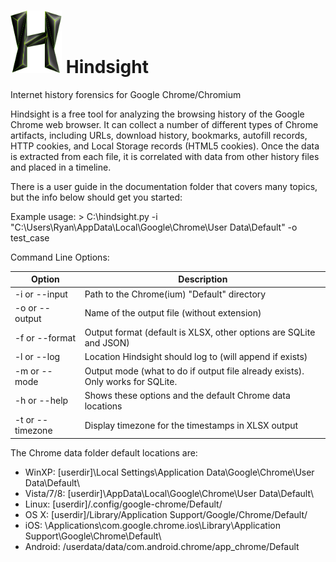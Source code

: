 <img src="./static/h.png" height="100px"/> Hindsight
=========

Internet history forensics for Google Chrome/Chromium

Hindsight is a free tool for analyzing the browsing history of the Google Chrome web browser.  It can collect a number of different types of Chrome artifacts, including URLs, download history, bookmarks, autofill records, HTTP cookies, and Local Storage records (HTML5 cookies).  Once the data is extracted from each file, it is correlated with data from other history files and placed in a timeline.

There is a user guide in the documentation folder that covers many topics, but the info below should get you started:

Example usage:  \> C:\\hindsight.py -i "C:\Users\Ryan\AppData\Local\Google\Chrome\User Data\Default" -o test_case

Command Line Options:

| Option         | Description                                             |
| -------------- | ------------------------------------------------------- |
| -i or --input  | Path to the Chrome(ium) "Default" directory |
| -o or --output | Name of the output file (without extension) |
| -f or --format | Output format (default is XLSX, other options are SQLite and JSON) |
| -l or --log	 | Location Hindsight should log to (will append if exists) |
| -m or --mode   | Output mode (what to do if output file already exists).  Only works for SQLite. |
| -h or --help   | Shows these options and the default Chrome data locations |
| -t or --timezone | Display timezone for the timestamps in XLSX output |

The Chrome data folder default locations are:
* WinXP:   \[userdir\]\Local Settings\Application Data\Google\Chrome\User Data\Default\
* Vista/7/8: \[userdir\]\AppData\Local\Google\Chrome\User Data\Default\
* Linux:   \[userdir\]/.config/google-chrome/Default/
* OS X:    \[userdir\]/Library/Application Support/Google/Chrome/Default/
* iOS:   \Applications\com.google.chrome.ios\Library\Application Support\Google\Chrome\Default\
* Android: /userdata/data/com.android.chrome/app_chrome/Default

